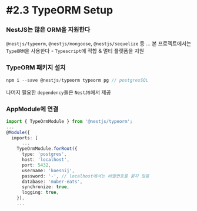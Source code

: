 # #2.3 TypeORM Setup

### NestJS는 많은 ORM을 지원한다

`@nestjs/typeorm`, `@nestjs/mongoose`, `@nestjs/sequelize` 등 ...
본 프로젝트에서는 `TypeORM`을 사용한다 - `Typescript`에 적합 & 멀티 플랫폼을 지원

### TypeORM 패키지 설치

```ts
npm i --save @nestjs/typeorm typeorm pg // postgresSQL
```

나머지 필요한 `dependency`들은 `NestJS`에서 제공

### AppModule에 연결

```ts
import { TypeOrmModule } from '@nestjs/typeorm';
...
@Module({
  imports: [
      ...
    TypeOrmModule.forRoot({
      type: 'postgres',
      host: 'localhost',
      port: 5432,
      username: 'koesnij',
      password: '-', // localhost에서는 비밀번호를 묻지 않음
      database: 'muber-eats',
      synchronize: true,
      logging: true,
    }),
    ...
```

